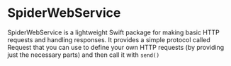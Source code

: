 # SpiderWebService

SpiderWebService is a lightweight Swift package for making basic HTTP requests and handling responses. It provides a simple protocol called Request that you can use to define your own HTTP requests (by providing just the necessary parts) and then call it with `send()`
